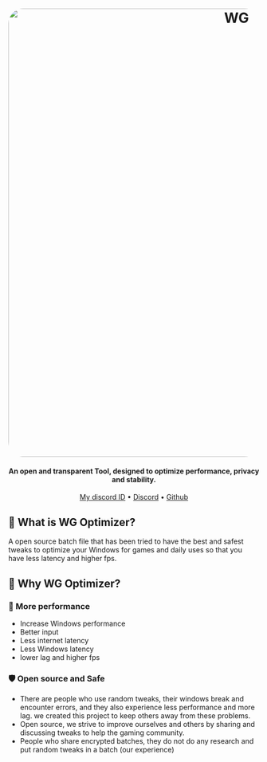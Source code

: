 <h1 align="center">
  <a href="https://github.com/SofiaTheRabbit905"><img src="https://github.com/SofiaTheRabbit905/WG.Optimizer/assets/132106663/50b1a492-15ef-42a9-a55f-003e02df230f" alt="WG" width="900" style="border-radius: 30px"></a>
<h4 align="center">An open and transparent Tool, designed to optimize performance, privacy and stability.</h4>

<p align="center">
  <a href="https://discord-avatar.com/en/user/874867657323712534">My discord ID</a>
  •
  <a href="https://discord.gg/Ve6jd9nFRy" target="_blank">Discord</a>
  •
  <a href="https://github.com/SofiaTheRabbit905" target="_blank">Github</a>
</p>

## 🤔 **What is WG Optimizer?**
A open source batch file that has been tried to have the best and safest tweaks to optimize your Windows for games and daily uses so that you have less latency and higher fps.

## 🤔 **Why WG Optimizer?**

### 🚀 More performance

- Increase Windows performance
- Better input
- Less internet latency
- Less Windows latency
- lower lag and higher fps


### 🛡️ Open source and Safe
- There are people who use random tweaks, their windows break and encounter errors, and they also experience less performance and more lag. we created this project to keep others away from these problems.
- Open source, we strive to improve ourselves and others by sharing and discussing tweaks to help the gaming community.
- People who share encrypted batches, they do not do any research and put random tweaks in a batch (our experience)
